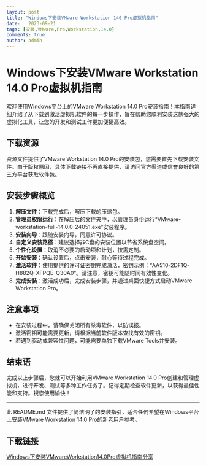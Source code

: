 ```yaml
---
layout: post
title: "Windows下安装VMware Workstation 140 Pro虚拟机指南"
date:   2023-09-21
tags: [安装,VMware,Pro,Workstation,14.0]
comments: true
author: admin
---
```

# Windows下安装VMware Workstation 14.0 Pro虚拟机指南

欢迎使用Windows平台上的VMware Workstation 14.0 Pro安装指南！本指南详细介绍了从下载到激活虚拟机软件的每一步操作，旨在帮助您顺利安装这款强大的虚拟化工具，让您的开发和测试工作更加便捷高效。

## 下载资源
资源文件提供了VMware Workstation 14.0 Pro的安装包，您需要首先下载安装文件。由于版权原因，具体下载链接不再直接提供，请访问官方渠道或信誉良好的第三方平台获取软件包。

## 安装步骤概览
1. **解压文件**：下载完成后，解压下载的压缩包。
2. **管理员权限运行**：在解压后的文件夹中，以管理员身份运行“VMware-workstation-full-14.0.0-24051.exe”安装程序。
3. **安装向导**：跟随安装向导，同意许可协议。
4. **自定义安装路径**：建议选择非C盘的安装位置以节省系统盘空间。
5. **个性化设置**：取消不必要的启动项和计划，按需定制。
6. **开始安装**：确认设置后，点击安装，耐心等待过程完成。
7. **激活软件**：使用提供的许可证密钥完成激活，密钥示例：“AA510-2DF1Q-H882Q-XFPQE-Q30A0”。请注意，密钥可能随时间有效性变化。
8. **完成安装**：激活成功后，完成安装步骤，并通过桌面快捷方式启动VMware Workstation Pro。

## 注意事项
- 在安装过程中，请确保关闭所有杀毒软件，以防误报。
- 激活密钥可能需要更新，请根据当前软件版本查找有效的密钥。
- 若遇到驱动或兼容性问题，可能需要单独下载VMware Tools并安装。

## 结束语
完成以上步骤后，您就可以开始利用VMware Workstation 14.0 Pro创建和管理虚拟机，进行开发、测试等多种工作任务了。记得定期检查软件更新，以获得最佳性能和支持。祝您使用愉快！

---

此 README.md 文件提供了简洁明了的安装指引，适合任何希望在Windows平台上安装VMware Workstation 14.0 Pro的新老用户参考。

## 下载链接

[Windows下安装VMwareWorkstation14.0Pro虚拟机指南分享](https://pan.quark.cn/s/40531f47e4bd)